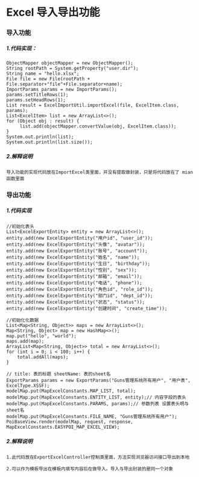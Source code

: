 # Excel 导入导出功能

### 导入功能

##### 1.代码实现：

    ObjectMapper objectMapper = new ObjectMapper();
    String rootPath = System.getProperty("user.dir");
    String name = "hello.xlsx";
    File file = new File(rootPath + File.separator+"file"+File.separator+name);
    ImportParams params = new ImportParams();
    params.setTitleRows(1);
    params.setHeadRows(1);
    List result = ExcelImportUtil.importExcel(file, ExcelItem.class, params);
    List<ExcelItem> list = new ArrayList<>();
    for (Object obj : result) {
         list.add(objectMapper.convertValue(obj, ExcelItem.class));
    }
    System.out.println(list);
    System.out.println(list.size());

##### 2.解释说明

    导入功能的实现代码放在ImportExcel类里面，并没有提取做封装，只是将代码放在了 mian 函数里面
    
### 导出功能

##### 1.代码实现

    //初始化表头
    List<ExcelExportEntity> entity = new ArrayList<>();
    entity.add(new ExcelExportEntity("用户id", "user_id"));
    entity.add(new ExcelExportEntity("头像", "avatar"));
    entity.add(new ExcelExportEntity("账号", "account"));
    entity.add(new ExcelExportEntity("姓名", "name"));
    entity.add(new ExcelExportEntity("生日", "birthday"));
    entity.add(new ExcelExportEntity("性别", "sex"));
    entity.add(new ExcelExportEntity("邮箱", "email"));
    entity.add(new ExcelExportEntity("电话", "phone"));
    entity.add(new ExcelExportEntity("角色id", "role_id"));
    entity.add(new ExcelExportEntity("部门id", "dept_id"));
    entity.add(new ExcelExportEntity("状态", "status"));
    entity.add(new ExcelExportEntity("创建时间", "create_time"));

    //初始化化数据
    List<Map<String, Object>> maps = new ArrayList<>();
    Map<String, Object> map = new HashMap<>();
    map.put("hello", "world");
    maps.add(map);
    ArrayList<Map<String, Object>> total = new ArrayList<>();
    for (int i = 0; i < 100; i++) {
        total.addAll(maps);
    }

    // title: 表的标题 sheetName: 表的sheet名
    ExportParams params = new ExportParams("Guns管理系统所有用户", "用户表", ExcelType.XSSF);
    modelMap.put(MapExcelConstants.MAP_LIST, total);
    modelMap.put(MapExcelConstants.ENTITY_LIST, entity);// 内容字段的表头
    modelMap.put(MapExcelConstants.PARAMS, params);// 参数列表 设置表头明与sheet名
    modelMap.put(MapExcelConstants.FILE_NAME, "Guns管理系统所有用户");
    PoiBaseView.render(modelMap, request, response, MapExcelConstants.EASYPOI_MAP_EXCEL_VIEW);

##### 2.解释说明

    1.此代码放在ExportExcelController控制类里面，方法实现浏览器访问接口导出到本地
    
    2.可以作为模板导出在模板内填写内容后在做导入。导入与导出封装的是同一个对象
